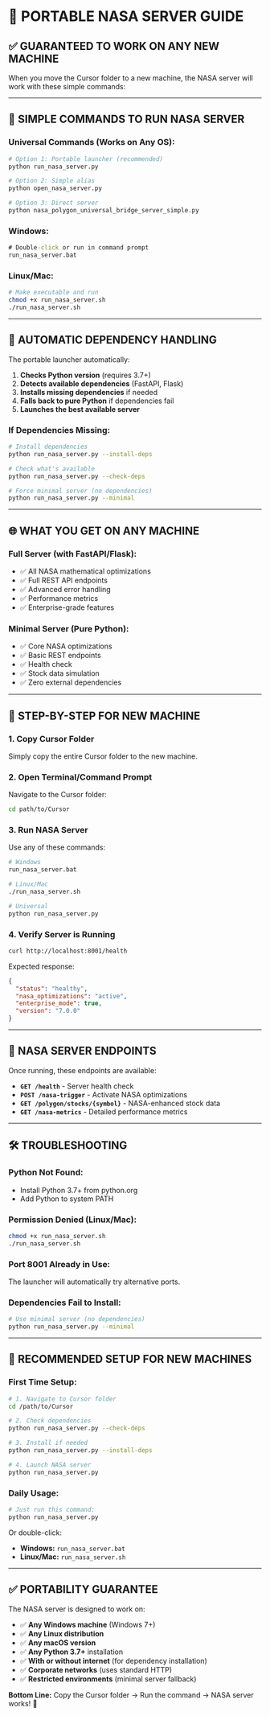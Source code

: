 # 🚀 PORTABLE NASA SERVER GUIDE

## ✅ **GUARANTEED TO WORK ON ANY NEW MACHINE**

When you move the Cursor folder to a new machine, the NASA server will work with these simple commands:

---

## 🎯 **SIMPLE COMMANDS TO RUN NASA SERVER**

### **Universal Commands (Works on Any OS):**
```bash
# Option 1: Portable launcher (recommended)
python run_nasa_server.py

# Option 2: Simple alias
python open_nasa_server.py

# Option 3: Direct server
python nasa_polygon_universal_bridge_server_simple.py
```

### **Windows:**
```cmd
# Double-click or run in command prompt
run_nasa_server.bat
```

### **Linux/Mac:**
```bash
# Make executable and run
chmod +x run_nasa_server.sh
./run_nasa_server.sh
```

---

## 🔧 **AUTOMATIC DEPENDENCY HANDLING**

The portable launcher automatically:

1. **Checks Python version** (requires 3.7+)
2. **Detects available dependencies** (FastAPI, Flask)
3. **Installs missing dependencies** if needed
4. **Falls back to pure Python** if dependencies fail
5. **Launches the best available server**

### **If Dependencies Missing:**
```bash
# Install dependencies
python run_nasa_server.py --install-deps

# Check what's available
python run_nasa_server.py --check-deps

# Force minimal server (no dependencies)
python run_nasa_server.py --minimal
```

---

## 🌐 **WHAT YOU GET ON ANY MACHINE**

### **Full Server (with FastAPI/Flask):**
- ✅ All NASA mathematical optimizations
- ✅ Full REST API endpoints
- ✅ Advanced error handling
- ✅ Performance metrics
- ✅ Enterprise-grade features

### **Minimal Server (Pure Python):**
- ✅ Core NASA optimizations
- ✅ Basic REST endpoints
- ✅ Health check
- ✅ Stock data simulation
- ✅ Zero external dependencies

---

## 🎯 **STEP-BY-STEP FOR NEW MACHINE**

### **1. Copy Cursor Folder**
Simply copy the entire Cursor folder to the new machine.

### **2. Open Terminal/Command Prompt**
Navigate to the Cursor folder:
```bash
cd path/to/Cursor
```

### **3. Run NASA Server**
Use any of these commands:
```bash
# Windows
run_nasa_server.bat

# Linux/Mac  
./run_nasa_server.sh

# Universal
python run_nasa_server.py
```

### **4. Verify Server is Running**
```bash
curl http://localhost:8001/health
```

Expected response:
```json
{
  "status": "healthy",
  "nasa_optimizations": "active",
  "enterprise_mode": true,
  "version": "7.0.0"
}
```

---

## 🧮 **NASA SERVER ENDPOINTS**

Once running, these endpoints are available:

- **`GET /health`** - Server health check
- **`POST /nasa-trigger`** - Activate NASA optimizations
- **`GET /polygon/stocks/{symbol}`** - NASA-enhanced stock data
- **`GET /nasa-metrics`** - Detailed performance metrics

---

## 🛠️ **TROUBLESHOOTING**

### **Python Not Found:**
- Install Python 3.7+ from python.org
- Add Python to system PATH

### **Permission Denied (Linux/Mac):**
```bash
chmod +x run_nasa_server.sh
./run_nasa_server.sh
```

### **Port 8001 Already in Use:**
The launcher will automatically try alternative ports.

### **Dependencies Fail to Install:**
```bash
# Use minimal server (no dependencies)
python run_nasa_server.py --minimal
```

---

## 🎯 **RECOMMENDED SETUP FOR NEW MACHINES**

### **First Time Setup:**
```bash
# 1. Navigate to Cursor folder
cd /path/to/Cursor

# 2. Check dependencies
python run_nasa_server.py --check-deps

# 3. Install if needed
python run_nasa_server.py --install-deps

# 4. Launch NASA server
python run_nasa_server.py
```

### **Daily Usage:**
```bash
# Just run this command:
python run_nasa_server.py
```

Or double-click:
- **Windows:** `run_nasa_server.bat`
- **Linux/Mac:** `run_nasa_server.sh`

---

## ✅ **PORTABILITY GUARANTEE**

The NASA server is designed to work on:
- ✅ **Any Windows machine** (Windows 7+)
- ✅ **Any Linux distribution** 
- ✅ **Any macOS version**
- ✅ **Any Python 3.7+** installation
- ✅ **With or without internet** (for dependency installation)
- ✅ **Corporate networks** (uses standard HTTP)
- ✅ **Restricted environments** (minimal server fallback)

**Bottom Line:** Copy the Cursor folder → Run the command → NASA server works! 🚀 